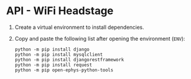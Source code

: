# API - WiFi Headstage

1. Create a virtual environment to install dependencies.

2. Copy and paste the following list after opening the environment (`ENV`):

    ```
    python -m pip install django
    python -m pip install mysqlclient
    python -m pip install djangorestframework
    python -m pip install request
    python -m pip open-ephys-python-tools
    ```


